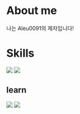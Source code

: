 <h1>About me</h1>
나는 Aleu0091의 제자입니다!
<h1>Skills</h1>
<div><img src="https://img.shields.io/badge/Html5-E34F26.svg?style=for-the-badge&logo=html5&logoColor=61DAFB" /> <img src="https://img.shields.io/badge/CSS3-1572B6.svg?style=for-the-badge&logo=css3&logoColor=61DAFB" /></div>
<h2>learn</h2>
<div><img src="https://img.shields.io/badge/React-31A8FF?logo=react&logoColor=white&style=for-the-badge" /> <img src="https://img.shields.io/badge/Node.js-339933.svg?style=for-the-badge&logo=nodedotjs&logoColor=61DAFB" /></div>

